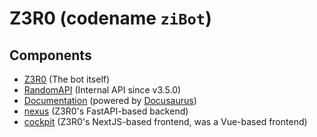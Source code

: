 # Z3R0 (codename `ziBot`)

## Components
- [Z3R0](https://github.com/ZiRO-Bot/Z3R0) (The bot itself)
- [RandomAPI](https://github.com/ZiRO-Bot/RandomAPI) (Internal API since v3.5.0)
- [Documentation](https://github.com/ZiRO-Bot/docs) (powered by [Docusaurus](https://docusaurus.io/))
- [nexus](https://github.com/ZiRO-Bot/nexus) (Z3R0's FastAPI-based backend)
- [cockpit](https://github.com/ZiRO-Bot/cockpit) (Z3R0's NextJS-based frontend, was a Vue-based frontend)
